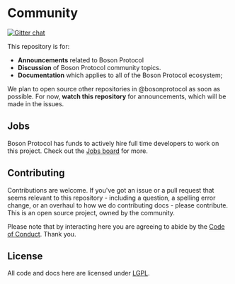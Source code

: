 # Community

[![Gitter chat](https://badges.gitter.im/bosonprotocol.png)](https://gitter.im/bosonprotocol/community)

This repository is for:

- **Announcements** related to Boson Protocol
- **Discussion** of Boson Protocol community topics.
- **Documentation** which applies to all of the Boson Protocol ecosystem;

We plan to open source other repositories in @bosonprotocol as soon as possible. For now, **watch this repository** for announcements, which will be made in the issues.

## Jobs

Boson Protocol has funds to actively hire full time developers to work on this project. Check out the [Jobs board](https://github.com/bosonprotocol/jobs) for more.

## Contributing

Contributions are welcome. If you've got an issue or a pull request that seems relevant to this repository - including a question, a spelling error change, or an overhaul to how we do contributing docs - please contribute. This is an open source project, owned by the community.

Please note that by interacting here you are agreeing to abide by the [Code of Conduct](CODE_OF_CONDUCT.md). Thank you.

## License

All code and docs here are licensed under [LGPL](LICENSE).

